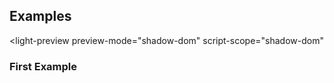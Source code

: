 ---
---


## Examples

<light-preview
  preview-mode="shadow-dom"
  script-scope="shadow-dom"
>
  <script slot="code" type="text/plain">
    <style>
    *, :after, :before {
      box-sizing: border-box;
    }
    [contenteditable="true"] {
      caret-color: var(--color-link);
      text-align: start;
      white-space: break-spaces;
      margin: 0;
      flex-grow: 2;
      flex-shrink: 0;
      display: grid;
      grid-template-columns: auto auto;
      place-content: start;
      white-space: pre;
      word-wrap: normal;
      min-height: 100%;
      padding: 4px 0;
      outline: none;
    }

    [contenteditable="true"] > [part~="gutter"] {
      -webkit-user-select: none;
      user-select: none;
      text-align: end;
      display: inline-block;
      border-right: 1px solid #ddd;
      padding: 0 .5em;
      color: #888;
      font-variant-numeric: tabular-nums;
    }
    [contenteditable="true"] > [part~="line"] {
      min-height: 1lh;
      min-width: 1ch;
      display: block;
      white-space: pre;
      word-wrap: normal;
      padding: 0px 2px 0px 6px;
    }

    [part~="scroller"] {
      display: flex;
      align-items: flex-start;
      font-family: monospace;
      line-height: 1.4;
      height: 100%;
      overflow: auto;
      position: relative;
      z-index: 0;
      overflow-anchor: none;
      max-block-size:  500px;
    }

    </style>
    <content-editor>
      <div part="scroller">
        <div part="cursor" style="position: absolute; height: 1px; width: 1px; top: var(--top, 0px); left: var(--left, 0px);"></div>
        <div part="content" contenteditable="true"></div>
      </div>
    </content-editor>
  </script>
</light-preview>

### First Example
